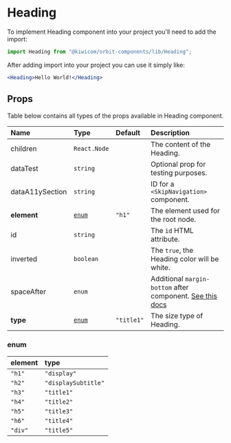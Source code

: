 # Heading
To implement Heading component into your project you'll need to add the import:
```jsx
import Heading from "@kiwicom/orbit-components/lib/Heading";
```
After adding import into your project you can use it simply like:
```jsx
<Heading>Hello World!</Heading>
```
## Props
Table below contains all types of the props available in Heading component.

| Name          | Type                  | Default    | Description                      |
| :------------ | :---------------------| :--------- | :------------------------------- |
| children      | `React.Node`          |            | The content of the Heading.
| dataTest      | `string`              |            | Optional prop for testing purposes.
| dataA11ySection | `string`            |            | ID for a `<SkipNavigation>` component. 
| **element**   | [`enum`](#enum)       | `"h1"`     | The element used for the root node.
| id            | `string`              |            | The `id` HTML attribute.
| inverted      | `boolean`             |            | The `true`, the Heading color will be white.
| spaceAfter    | `enum`                |            | Additional `margin-bottom` after component. [See this docs](https://github.com/kiwicom/orbit-components/tree/master/src/common/getSpacingToken)
| **type**      | [`enum`](#enum)       | `"title1"` | The size type of Heading.

### enum

| element | type                |
| :------ | :------------------ |
| `"h1"`  | `"display"`         |
| `"h2"`  | `"displaySubtitle"` |
| `"h3"`  | `"title1"`          |
| `"h4"`  | `"title2"`          |
| `"h5"`  | `"title3"`          |
| `"h6"`  | `"title4"`          |
| `"div"` | `"title5"`          |
